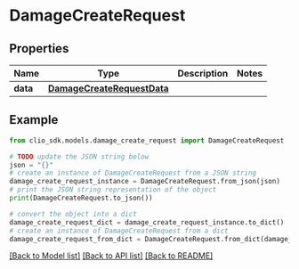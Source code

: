 # DamageCreateRequest


## Properties

Name | Type | Description | Notes
------------ | ------------- | ------------- | -------------
**data** | [**DamageCreateRequestData**](DamageCreateRequestData.md) |  | 

## Example

```python
from clio_sdk.models.damage_create_request import DamageCreateRequest

# TODO update the JSON string below
json = "{}"
# create an instance of DamageCreateRequest from a JSON string
damage_create_request_instance = DamageCreateRequest.from_json(json)
# print the JSON string representation of the object
print(DamageCreateRequest.to_json())

# convert the object into a dict
damage_create_request_dict = damage_create_request_instance.to_dict()
# create an instance of DamageCreateRequest from a dict
damage_create_request_from_dict = DamageCreateRequest.from_dict(damage_create_request_dict)
```
[[Back to Model list]](../README.md#documentation-for-models) [[Back to API list]](../README.md#documentation-for-api-endpoints) [[Back to README]](../README.md)


